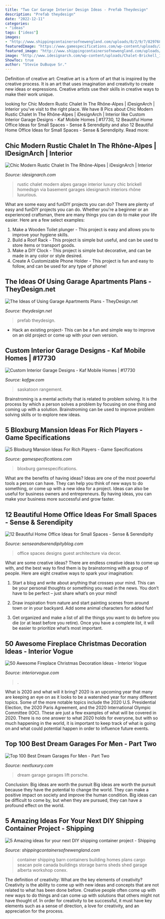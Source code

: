 ```yaml
---
title: "Two Car Garage Interior Design Ideas - Prefab Theydesign"
description: "Prefab theydesign"
date: "2022-12-11"
categories:
- "ideas"
tags: ["ideas"]
images:
- "http://www.shippingcontainersofnewengland.com/uploads/8/2/9/7/82976846/fc61b365eb6203e84b591a4eeb03d57f_orig.jpg"
featuredImage: "https://www.gamespecifications.com/wp-content/uploads/2021/05/California-Mansion.jpg"
featured_image: "http://www.shippingcontainersofnewengland.com/uploads/8/2/9/7/82976846/fc61b365eb6203e84b591a4eeb03d57f_orig.jpg"
image: "http://www.idesignarch.com/wp-content/uploads/Chalet-Brickell_18.jpg"
ShowToc: true
author: "Stevie DuBuque Sr."
---
```



Definition of creative art:
Creative art is a form of art that is inspired by the creative process. It is an art that uses imagination and creativity to create new ideas or expressions. Creative artists use their skills in creative ways to make their work unique.

	

		
looking for Chic Modern Rustic Chalet In The Rhône-Alpes | iDesignArch | Interior you've visit to the right place. We have 8 Pics about Chic Modern Rustic Chalet In The Rhône-Alpes | iDesignArch | Interior like Custom Interior Garage Designs - Kaf Mobile Homes | #17730, 12 Beautiful Home Office Ideas for Small Spaces - Sense &amp; Serendipity and also 12 Beautiful Home Office Ideas for Small Spaces - Sense &amp; Serendipity. Read more:
		
    
## Chic Modern Rustic Chalet In The Rhône-Alpes | IDesignArch | Interior

<img loading=lazy src="http://www.idesignarch.com/wp-content/uploads/Chalet-Brickell_18.jpg" onerror="this.onerror=null;this.src='https://tse3.mm.bing.net/th?id=OIP.U1NZ-R8XIQZFRkd_Dcly0AHaE7&amp;pid=15.1';" alt="Chic Modern Rustic Chalet In The Rhône-Alpes | iDesignArch | Interior">

_Source: idesignarch.com_

>rustic chalet modern alpes garage interior luxury chic brickell homedsgn via basement garages idesignarch interiors rhône luxurious. 

	

What are some easy and funDIY projects you can do?
There are plenty of easy and funDIY projects you can do. Whether you're a beginner or an experienced craftsman, there are many things you can do to make your life easier. Here are a few select examples: 
1. Make a Wooden Toilet plunger - This project is easy and allows you to improve your hygiene skills. 
2. Build a Roof Rack - This project is simple but useful, and can be used to store items or transport goods. 
3. Make a DIY Clock - This project is simple but decorative, and can be made in any color or style desired. 
4. Create A Customizable Phone Holder - This project is fun and easy to follow, and can be used for any type of phone!

    
## The Ideas Of Using Garage Apartments Plans - TheyDesign.net

<img loading=lazy src="https://theydesign.net/wp-content/uploads/2017/07/garage-with-apartment-plans-theydesign-throughout-garage-apartments-plans-the-ideas-of-using-garage-apartments-plans.jpg" onerror="this.onerror=null;this.src='https://tse2.mm.bing.net/th?id=OIP._q8RwCp0XDLECLsYh3V07wHaEK&amp;pid=15.1';" alt="The Ideas of Using Garage Apartments Plans - TheyDesign.net">

_Source: theydesign.net_

>prefab theydesign. 

	

- Hack an existing project- This can be a fun and simple way to improve on an old project or come up with your own version.

    
## Custom Interior Garage Designs - Kaf Mobile Homes | #17730

<img loading=lazy src="https://cdn.kafgw.com/wp-content/uploads/custom-interior-garage-designs_62001.jpg" onerror="this.onerror=null;this.src='https://tse2.mm.bing.net/th?id=OIP.d-1smJWeHpQ854dlrhtjPAHaE8&amp;pid=15.1';" alt="Custom Interior Garage Designs - Kaf Mobile Homes | #17730">

_Source: kafgw.com_

>saskatoon rangement. 

	

Brainstroming is a mental activity that is related to problem solving. It is the process by which a person solves a problem by focusing on one thing and coming up with a solution. Brainstroming can be used to improve problem solving skills or to explore new ideas.

    
## 5 Bloxburg Mansion Ideas For Rich Players - Game Specifications

<img loading=lazy src="https://www.gamespecifications.com/wp-content/uploads/2021/05/California-Mansion.jpg" onerror="this.onerror=null;this.src='https://tse4.mm.bing.net/th?id=OIP.tE43LnLBO1VSd28y8nqV8gHaEK&amp;pid=15.1';" alt="5 Bloxburg Mansion Ideas For Rich Players - Game Specifications">

_Source: gamespecifications.com_

>bloxburg gamespecifications. 

	

What are the benefits of having ideas?
Ideas are one of the most powerful tools a person can have. They can help you think of new ways to do something, or come up with a new idea for a project. Ideas can also be useful for business owners and entrepreneurs. By having ideas, you can make your business more successful and grow faster.

    
## 12 Beautiful Home Office Ideas For Small Spaces - Sense &amp; Serendipity

<img loading=lazy src="http://www.senseandserendipityblog.com/wp-content/uploads/2017/05/Architecture-Art-Designs-Office.jpg" onerror="this.onerror=null;this.src='https://tse1.mm.bing.net/th?id=OIP.xxSmI5FyPRpu3nE7b32qmgHaLL&amp;pid=15.1';" alt="12 Beautiful Home Office Ideas for Small Spaces - Sense &amp; Serendipity">

_Source: senseandserendipityblog.com_

>office spaces designs guest architecture via decor. 

	

What are some creative ideas?
There are endless creative ideas to come up with, and the best way to find them is by brainstorming with a group of people. Here are eight creative ways to spark your imagination: 
1. Start a blog and write about anything that crosses your mind. This can be your personal thoughts or something you read in the news. You don’t have to be perfect – just share what’s on your mind!

2. Draw inspiration from nature and start painting scenes from around town or in your backyard. Add some animal characters for added fun!

3. Get organized and make a list of all the things you want to do before you die (or at least before you retire). Once you have a complete list, it will be easier to prioritize what’s most important.

    
## 50 Awesome Fireplace Christmas Decoration Ideas - Interior Vogue

<img loading=lazy src="https://interiorvogue.com/wp-content/uploads/2016/11/Fireplace-Christmas-Decorating.jpg" onerror="this.onerror=null;this.src='https://tse4.mm.bing.net/th?id=OIP._YuFbiH9zm9hf9dPbS4LjQHaLE&amp;pid=15.1';" alt="50 Awesome Fireplace Christmas Decoration Ideas - Interior Vogue">

_Source: interiorvogue.com_

>. 

	

What is 2020 and what will it bring?
2020 is an upcoming year that many are keeping an eye on as it looks to be a watershed year for many different topics. Some of the more notable topics include the 2020 U.S. Presidential Election, the 2020 Paris Agreement, and the 2020 International Olympic Committee (IOC). These are just a few examples of what will be covered in 2020. There is no one answer to what 2020 holds for everyone, but with so much happening in the world, it is important to keep track of what is going on and what could potential happen in order to influence future events.

    
## Top 100 Best Dream Garages For Men - Part Two

<img loading=lazy src="http://nextluxury.com/wp-content/uploads/three-story-lift-mens-porsche-dream-garage.jpg" onerror="this.onerror=null;this.src='https://tse2.mm.bing.net/th?id=OIP.mdrDjaLm3Xoq102VZmcbtwAAAA&amp;pid=15.1';" alt="Top 100 Best Dream Garages For Men - Part Two">

_Source: nextluxury.com_

>dream garage garages lift porsche. 

	

Conclusion: Big ideas are worth the pursuit
Big ideas are worth the pursuit because they have the potential to change the world. They can make a positive impact on society and improve the human condition. Big ideas can be difficult to come by, but when they are pursued, they can have a profound effect on the world.

    
## 5 Amazing Ideas For Your Next DIY Shipping Container Project - Shipping

<img loading=lazy src="http://www.shippingcontainersofnewengland.com/uploads/8/2/9/7/82976846/fc61b365eb6203e84b591a4eeb03d57f_orig.jpg" onerror="this.onerror=null;this.src='https://tse1.mm.bing.net/th?id=OIP.U-lcOE-UxyNpzZfQ98fJYQHaHa&amp;pid=15.1';" alt="5 Amazing ideas for your next DIY shipping container project - Shipping">

_Source: shippingcontainersofnewengland.com_

>container shipping barn containers building homes plans cargo seacan pole canada buildings storage barns sheds shed garage alberta workshop conex. 

	

The definition of creativity: What are the key elements of creativity?
Creativity is the ability to come up with new ideas and concepts that are not related to what has been done before. Creative people often come up with new ways to do things and can come up with solutions that others might not have thought of. In order for creativity to be successful, it must have key elements such as a sense of direction, a love for creativity, and an appreciation for the process.

